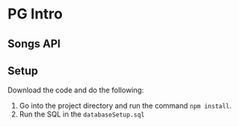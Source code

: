# PG Intro

## Songs API

## Setup

Download the code and do the following:

1. Go into the project directory and run the command `npm install`.
2. Run the SQL in the `databaseSetup.sql` 